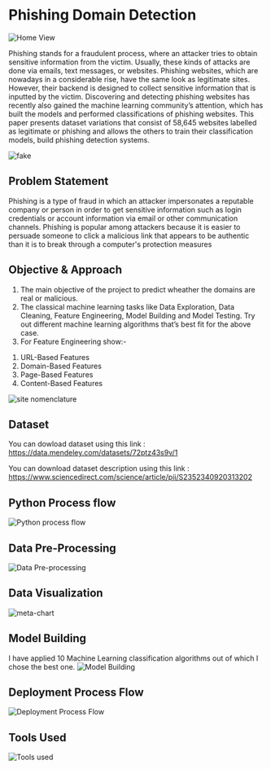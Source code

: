 
# Phishing Domain Detection

![Home View](https://user-images.githubusercontent.com/120026804/213914200-784427f4-548c-4571-b061-1a4955b85735.png)

Phishing stands for a fraudulent process, where an attacker tries to obtain sensitive information from the victim. Usually, these kinds of attacks are done via emails, text messages, or websites. Phishing websites, which are nowadays in a considerable rise, have the same look as legitimate sites. However, their backend is designed to collect sensitive information that is inputted by the victim. Discovering and detecting phishing websites has recently also gained the machine learning community’s attention, which has built the models and performed classifications of phishing websites. This paper presents dataset variations that consist of 58,645 websites labelled as legitimate or phishing and allows the others to train their classification models, 
build phishing detection systems.

![fake](https://user-images.githubusercontent.com/120026804/213918731-facea712-dbec-4d03-80b0-2229fef63b86.jpg)

## Problem Statement
Phishing is a type of fraud in which an attacker impersonates a reputable company or 
person in order to get sensitive information such as login credentials or account 
information via email or other communication channels. Phishing is popular among 
attackers because it is easier to persuade someone to click a malicious link that appears 
to be authentic than it is to break through a computer's protection measures

## Objective & Approach
1) The main objective of the project to predict wheather the domains are real or malicious.
2) The classical machine learning tasks like Data Exploration, Data Cleaning, 
Feature Engineering, Model Building and Model Testing. Try out different machine 
learning algorithms that’s best fit for the above case.
3) For Feature Engineering show:-
  1. URL-Based Features
  2. Domain-Based Features
  3. Page-Based Features
  4. Content-Based Features

![site nomenclature](https://user-images.githubusercontent.com/120026804/213918659-59596661-4cd4-46cf-83f3-366d11915d24.jpg)

## Dataset
You can dowload dataset using this link :
https://data.mendeley.com/datasets/72ptz43s9v/1

You can download dataset description using this link :
https://www.sciencedirect.com/science/article/pii/S2352340920313202

## Python Process flow 
![Python process flow](https://user-images.githubusercontent.com/120026804/213915901-9694ec5c-0a17-4e08-8e75-122eb6d8e881.png)

## Data Pre-Processing
![Data Pre-processing](https://user-images.githubusercontent.com/120026804/213920555-a24e22cc-55c1-48bf-927e-dac4e5c9a46b.png)

## Data Visualization
![meta-chart](https://user-images.githubusercontent.com/120026804/213921275-ff42f257-f8f3-4a5b-8acc-94f1d333de9f.png)


## Model Building
I have applied 10 Machine Learning classification algorithms out of which I chose the best one. 
![Model Building](https://user-images.githubusercontent.com/120026804/213919949-7c3677c4-e15b-4236-9744-e24823b6f8a0.png)

## Deployment Process Flow
![Deployment Process Flow](https://user-images.githubusercontent.com/120026804/213916555-65c59b7b-42e4-4af9-94d8-fe51e57da8f8.png)

## Tools Used
![Tools used](https://user-images.githubusercontent.com/120026804/213918240-b9d6e175-38d3-4b55-9d85-1bb75a4025b5.png)







